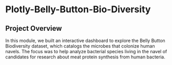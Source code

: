 # Plotly-Belly-Button-Bio-Diversity

## Project Overview

In this module, we built an interactive dashboard to explore the Belly Button Biodiversity dataset, which catalogs the microbes that colonize human navels. 
The focus was to help analyze bacterial species living in the navel of candidates for research about meat protein synthesis from human bacteria.



